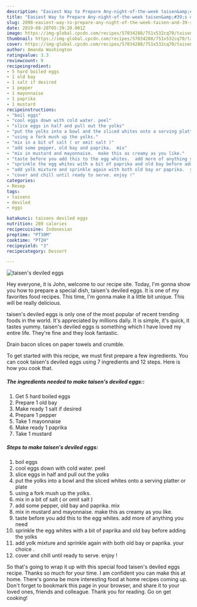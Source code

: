 ```yaml
---
description: "Easiest Way to Prepare Any-night-of-the-week taisen&amp;#39;s deviled eggs"
title: "Easiest Way to Prepare Any-night-of-the-week taisen&amp;#39;s deviled eggs"
slug: 2098-easiest-way-to-prepare-any-night-of-the-week-taisen-and-39-s-deviled-eggs
date: 2019-08-28T05:39:20.001Z
image: https://img-global.cpcdn.com/recipes/57034288/751x532cq70/taisens-deviled-eggs-recipe-main-photo.jpg
thumbnail: https://img-global.cpcdn.com/recipes/57034288/751x532cq70/taisens-deviled-eggs-recipe-main-photo.jpg
cover: https://img-global.cpcdn.com/recipes/57034288/751x532cq70/taisens-deviled-eggs-recipe-main-photo.jpg
author: Amanda Washington
ratingvalue: 3.3
reviewcount: 9
recipeingredient:
- 5 hard boiled eggs
- 1 old bay
- 1 salt if desired
- 1 pepper
- 1 mayonnaise
- 1 paprika
- 1 mustard
recipeinstructions:
- "boil eggs"
- "cool eggs down with cold water. peel"
- "slice eggs in half and pull out the yolks"
- "put the yolks into a bowl and the sliced whites onto a serving platter or plate"
- "using a fork mush up the yolks."
- "mix in a bit of salt ( or omit salt )"
- "add some pepper, old bay and paprika.  mix"
- "mix in mustard and mayonnaise.  make this as creamy as you like."
- "taste before you add this to the egg whites.  add more of anything you need"
- "sprinkle the egg whites with a bit of paprika and old bay before adding the yolks"
- "add yolk mixture and sprinkle again with both old bay or paprika.  your choice ."
- "cover and chill until ready to serve. enjoy !"
categories:
- Resep
tags:
- taisens
- deviled
- eggs

katakunci: taisens deviled eggs
nutrition: 289 calories
recipecuisine: Indonesian
preptime: "PT30M"
cooktime: "PT2H"
recipeyield: "3"
recipecategory: Dessert

---
```



![taisen&#39;s deviled eggs](https://img-global.cpcdn.com/recipes/57034288/751x532cq70/taisens-deviled-eggs-recipe-main-photo.jpg)

Hey everyone, it is John, welcome to our recipe site. Today, I'm gonna show you how to prepare a special dish, taisen&#39;s deviled eggs. It is one of my favorites food recipes. This time, I'm gonna make it a little bit unique. This will be really delicious.

taisen&#39;s deviled eggs is only one of the most popular of recent trending foods in the world. It's appreciated by millions daily. It is simple, it's quick, it tastes yummy. taisen&#39;s deviled eggs is something which I have loved my entire life. They're fine and they look fantastic.

Drain bacon slices on paper towels and crumble.


To get started with this recipe, we must first prepare a few ingredients. You can cook taisen&#39;s deviled eggs using 7 ingredients and 12 steps. Here is how you cook that.

##### The ingredients needed to make taisen&#39;s deviled eggs::

1. Get 5 hard boiled eggs
1. Prepare 1 old bay
1. Make ready 1 salt if desired
1. Prepare 1 pepper
1. Take 1 mayonnaise
1. Make ready 1 paprika
1. Take 1 mustard




##### Steps to make taisen&#39;s deviled eggs:

1. boil eggs
1. cool eggs down with cold water. peel
1. slice eggs in half and pull out the yolks
1. put the yolks into a bowl and the sliced whites onto a serving platter or plate
1. using a fork mush up the yolks.
1. mix in a bit of salt ( or omit salt )
1. add some pepper, old bay and paprika.  mix
1. mix in mustard and mayonnaise.  make this as creamy as you like.
1. taste before you add this to the egg whites.  add more of anything you need
1. sprinkle the egg whites with a bit of paprika and old bay before adding the yolks
1. add yolk mixture and sprinkle again with both old bay or paprika.  your choice .
1. cover and chill until ready to serve. enjoy !




So that's going to wrap it up with this special food taisen&#39;s deviled eggs recipe. Thanks so much for your time. I am confident you can make this at home. There's gonna be more interesting food at home recipes coming up. Don't forget to bookmark this page in your browser, and share it to your loved ones, friends and colleague. Thank you for reading. Go on get cooking!
